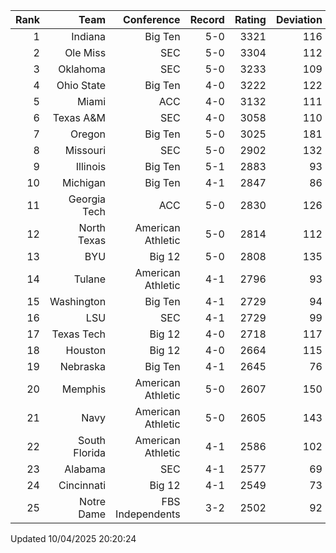 | Rank  | Team                 | Conference           | Record   | Rating | Deviation |
| ---:  | ---:                 | ---:                 | ---:     | ---:   | ---:      |
| 1     | Indiana              | Big Ten              | 5-0      | 3321   | 116       |
| 2     | Ole Miss             | SEC                  | 5-0      | 3304   | 112       |
| 3     | Oklahoma             | SEC                  | 5-0      | 3233   | 109       |
| 4     | Ohio State           | Big Ten              | 4-0      | 3222   | 122       |
| 5     | Miami                | ACC                  | 4-0      | 3132   | 111       |
| 6     | Texas A&M            | SEC                  | 4-0      | 3058   | 110       |
| 7     | Oregon               | Big Ten              | 5-0      | 3025   | 181       |
| 8     | Missouri             | SEC                  | 5-0      | 2902   | 132       |
| 9     | Illinois             | Big Ten              | 5-1      | 2883   | 93        |
| 10    | Michigan             | Big Ten              | 4-1      | 2847   | 86        |
| 11    | Georgia Tech         | ACC                  | 5-0      | 2830   | 126       |
| 12    | North Texas          | American Athletic    | 5-0      | 2814   | 112       |
| 13    | BYU                  | Big 12               | 5-0      | 2808   | 135       |
| 14    | Tulane               | American Athletic    | 4-1      | 2796   | 93        |
| 15    | Washington           | Big Ten              | 4-1      | 2729   | 94        |
| 16    | LSU                  | SEC                  | 4-1      | 2729   | 99        |
| 17    | Texas Tech           | Big 12               | 4-0      | 2718   | 117       |
| 18    | Houston              | Big 12               | 4-0      | 2664   | 115       |
| 19    | Nebraska             | Big Ten              | 4-1      | 2645   | 76        |
| 20    | Memphis              | American Athletic    | 5-0      | 2607   | 150       |
| 21    | Navy                 | American Athletic    | 5-0      | 2605   | 143       |
| 22    | South Florida        | American Athletic    | 4-1      | 2586   | 102       |
| 23    | Alabama              | SEC                  | 4-1      | 2577   | 69        |
| 24    | Cincinnati           | Big 12               | 4-1      | 2549   | 73        |
| 25    | Notre Dame           | FBS Independents     | 3-2      | 2502   | 92        |

Updated 10/04/2025 20:20:24
